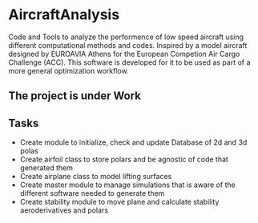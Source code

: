 # AircraftAnalysis

Code and Tools to analyze the performence of low speed aircraft using different computational methods and codes. Inspired by a model aircraft designed by EUROAVIA Athens for the European Competion Air Cargo Challenge (ACC). This software is developed for it to be used as part of a more general optimization workflow. 

## The project is under Work

## Tasks

- Create module to initialize, check and update Database of 2d and 3d polas
- Create airfoil class to store polars and be agnostic of code that generated them
- Create airplane class to model lifting surfaces
- Create master module to manage simulations that is aware of the different software needed to generate them
- Create stability module to move plane and calculate stability aeroderivatives and polars
